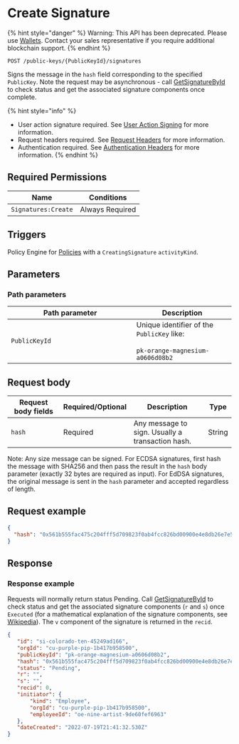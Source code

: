 # Create Signature

{% hint style="danger" %}
Warning: This API has been deprecated.  Please use [Wallets](../../../wallets/).  Contact your sales representative if you require additional blockchain support. &#x20;
{% endhint %}



`POST /public-keys/{PublicKeyId}/signatures`

Signs the message in the `hash` field corresponding to the specified `PublicKey`. Note the request may be asynchronous - call [GetSignatureById](getsignaturebyid.md) to check status and get the associated signature components once complete.

{% hint style="info" %}
* User action signature required. See [User Action Signing](../../../authentication/user-action-signing/) for more information.
* Request headers required. See [Request Headers](../../../../advanced-topics/authentication/request-headers.md) for more information.
* Authentication required. See [Authentication Headers](../../../../advanced-topics/authentication/request-headers.md#authentication-headers) for more information.
{% endhint %}

## Required Permissions

| Name                | Conditions      |
| ------------------- | --------------- |
| `Signatures:Create` | Always Required |

## Triggers <a href="#request-body" id="request-body"></a>

Policy Engine for [Policies](../../policy-management/policies/createpolicy.md) with a `CreatingSignature` `activityKind`.

## Parameters

### Path parameters <a href="#path-parameters" id="path-parameters"></a>

<table><thead><tr><th width="266">Path parameter</th><th>Description</th></tr></thead><tbody><tr><td><code>PublicKeyId</code></td><td>Unique identifier of the <code>PublicKey</code> like:<br><br><code>pk-orange-magnesium-a0606d08b2</code></td></tr></tbody></table>

## Request body <a href="#request-example.1" id="request-example.1"></a>

<table><thead><tr><th width="173">Request body fields</th><th width="111">Required/Optional</th><th width="268">Description</th><th>Type</th></tr></thead><tbody><tr><td><code>hash</code></td><td>Required</td><td>Any message to sign. Usually a transaction hash.</td><td>String</td></tr></tbody></table>

Note: Any size message can be signed. For ECDSA signatures, first hash the message with SHA256 and then pass the result in the `hash` body parameter (exactly 32 bytes are required as input). For EdDSA signatures, the original message is sent in the `hash` parameter and accepted regardless of length.

## Request example <a href="#request-example.1" id="request-example.1"></a>

```JSON
{
  "hash": "0x561b555fac475c204fff5d709823f0ab4fcc826bd00900e4e8db26e7e5e328b2"
}
```

## Response <a href="#response" id="response"></a>

### Response example <a href="#response-example" id="response-example"></a>

Requests will normally return status Pending. Call [GetSignatureById](getsignaturebyid.md) to check status and get the associated signature components (`r` and `s`) once `Executed` (for a mathematical explanation of the signature components, see [Wikipedia](https://en.wikipedia.org/wiki/Elliptic\_Curve\_Digital\_Signature\_Algorithm)). The `v` component of the signature is returned in the `recid`.

```json
{
   "id": "si-colorado-ten-45249ad166",
   "orgId": "cu-purple-pip-1b417b958500",
   "publicKeyId": "pk-orange-magnesium-a0606d08b2",
   "hash": "0x561b555fac475c204fff5d709823f0ab4fcc826bd00900e4e8db26e7e5e328b2",
   "status": "Pending",
   "r": "",
   "s": "",
   "recid": 0,
   "initiator": {
       "kind": "Employee",
       "orgId": "cu-purple-pip-1b417b958500",
       "employeeId": "oe-nine-artist-9de60fef6963"
   },
   "dateCreated": "2022-07-19T21:41:32.530Z"
}
```
